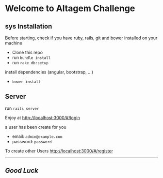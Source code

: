 # Welcome to Altagem Challenge

sys
Installation
---------------
Before starting,  check if you have ruby, rails, git and bower installed on your machine
  * Clone this repo
  * run `bundle install`
  * run `rake db:setup `

  install dependencies (angular, bootstrap, ...)
  * `bower install`


Server
--------------
  run `rails server`

Enjoy at [http://localhost:3000/#/login](http://localhost:3000/#/login)

a user has been create for you
  * email:       `admin@example.com`
  * password:    `password`

To create other Users [http://localhost:3000/#/register](http://localhost:3000/#/register)



---------
*Good Luck*
-----------
